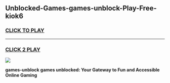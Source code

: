 
## Unblocked-Games-games-unblock-Play-Free-kiok6
<h3>
<a href="https://premium76.site?title=games-unblock&ref=17A">CLICK TO PLAY</a></h3>
<hr>

<h3>
<a href="https://premium76.site?title=games-unblock&ref=17A">CLICK 2 PLAY</a>
  
</h3>

<a href="https://premium76.site?title=games-unblock&ref=17A"><img src="https://clearcache.store/games.png"></a>


**games-unblock games unblocked: Your Gateway to Fun and Accessible Online Gaming**
